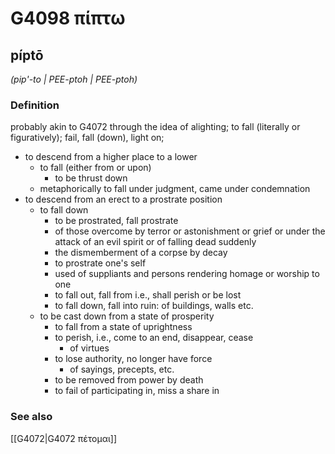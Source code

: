 # G4098 πίπτω

## píptō

_(pip'-to | PEE-ptoh | PEE-ptoh)_

### Definition

probably akin to G4072 through the idea of alighting; to fall (literally or figuratively); fail, fall (down), light on; 

- to descend from a higher place to a lower
  - to fall (either from or upon)
    - to be thrust down
  - metaphorically to fall under judgment, came under condemnation
- to descend from an erect to a prostrate position
  - to fall down
    - to be prostrated, fall prostrate
    - of those overcome by terror or astonishment or grief or under the attack of an evil spirit or of falling dead suddenly
    - the dismemberment of a corpse by decay
    - to prostrate one's self
    - used of suppliants and persons rendering homage or worship to one
    - to fall out, fall from i.e., shall perish or be lost
    - to fall down, fall into ruin: of buildings, walls etc.
  - to be cast down from a state of prosperity
    - to fall from a state of uprightness
    - to perish, i.e., come to an end, disappear, cease
      - of virtues
    - to lose authority, no longer have force
      - of sayings, precepts, etc.
    - to be removed from power by death
    - to fail of participating in, miss a share in

### See also

[[G4072|G4072 πέτομαι]]

